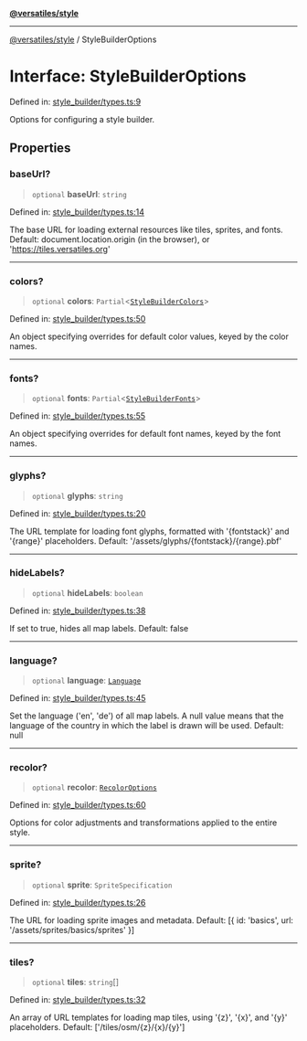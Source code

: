 [**@versatiles/style**](../README.md)

***

[@versatiles/style](../globals.md) / StyleBuilderOptions

# Interface: StyleBuilderOptions

Defined in: [style\_builder/types.ts:9](https://github.com/versatiles-org/versatiles-style/blob/main/src/style_builder/types.ts#L9)

Options for configuring a style builder.

## Properties

### baseUrl?

> `optional` **baseUrl**: `string`

Defined in: [style\_builder/types.ts:14](https://github.com/versatiles-org/versatiles-style/blob/main/src/style_builder/types.ts#L14)

The base URL for loading external resources like tiles, sprites, and fonts.
Default: document.location.origin (in the browser), or 'https://tiles.versatiles.org'

***

### colors?

> `optional` **colors**: `Partial`\<[`StyleBuilderColors`](StyleBuilderColors.md)\>

Defined in: [style\_builder/types.ts:50](https://github.com/versatiles-org/versatiles-style/blob/main/src/style_builder/types.ts#L50)

An object specifying overrides for default color values, keyed by the color names.

***

### fonts?

> `optional` **fonts**: `Partial`\<[`StyleBuilderFonts`](../type-aliases/StyleBuilderFonts.md)\>

Defined in: [style\_builder/types.ts:55](https://github.com/versatiles-org/versatiles-style/blob/main/src/style_builder/types.ts#L55)

An object specifying overrides for default font names, keyed by the font names.

***

### glyphs?

> `optional` **glyphs**: `string`

Defined in: [style\_builder/types.ts:20](https://github.com/versatiles-org/versatiles-style/blob/main/src/style_builder/types.ts#L20)

The URL template for loading font glyphs, formatted with '{fontstack}' and '{range}' placeholders.
Default: '/assets/glyphs/{fontstack}/{range}.pbf'

***

### hideLabels?

> `optional` **hideLabels**: `boolean`

Defined in: [style\_builder/types.ts:38](https://github.com/versatiles-org/versatiles-style/blob/main/src/style_builder/types.ts#L38)

If set to true, hides all map labels.
Default: false

***

### language?

> `optional` **language**: [`Language`](../type-aliases/Language.md)

Defined in: [style\_builder/types.ts:45](https://github.com/versatiles-org/versatiles-style/blob/main/src/style_builder/types.ts#L45)

Set the language ('en', 'de') of all map labels.
A null value means that the language of the country in which the label is drawn will be used.
Default: null

***

### recolor?

> `optional` **recolor**: [`RecolorOptions`](RecolorOptions.md)

Defined in: [style\_builder/types.ts:60](https://github.com/versatiles-org/versatiles-style/blob/main/src/style_builder/types.ts#L60)

Options for color adjustments and transformations applied to the entire style.

***

### sprite?

> `optional` **sprite**: `SpriteSpecification`

Defined in: [style\_builder/types.ts:26](https://github.com/versatiles-org/versatiles-style/blob/main/src/style_builder/types.ts#L26)

The URL for loading sprite images and metadata.
Default: [{ id: 'basics', url: '/assets/sprites/basics/sprites' }]

***

### tiles?

> `optional` **tiles**: `string`[]

Defined in: [style\_builder/types.ts:32](https://github.com/versatiles-org/versatiles-style/blob/main/src/style_builder/types.ts#L32)

An array of URL templates for loading map tiles, using '{z}', '{x}', and '{y}' placeholders.
Default: ['/tiles/osm/{z}/{x}/{y}']
